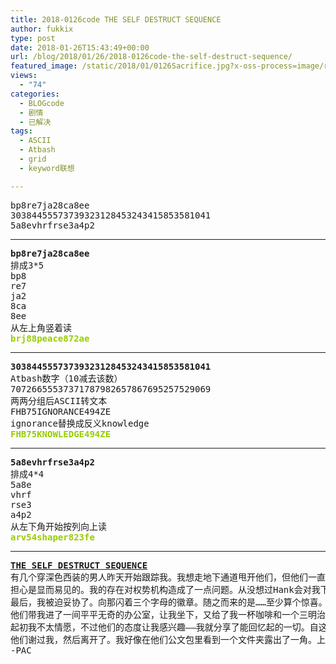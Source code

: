 ```yaml
---
title: 2018-0126code THE SELF DESTRUCT SEQUENCE
author: fukkix
type: post
date: 2018-01-26T15:43:49+00:00
url: /blog/2018/01/26/2018-0126code-the-self-destruct-sequence/
featured_image: /static/2018/01/0126Sacrifice.jpg?x-oss-process=image/resize,m_fill,w_700,h_220
views:
  - "74"
categories:
  - BLOGcode
  - 剧情
  - 已解决
tags:
  - ASCII
  - Atbash
  - grid
  - keyword联想

---
```

<pre>bp8re7ja28ca8ee
30384455573739323128453243415853581041
5a8evhrfrse3a4p2<!--more--></pre>

* * *

<pre><strong>bp8re7ja28ca8ee
</strong>排成3*5
bp8
re7
ja2
8ca
8ee
从左上角竖着读<strong>
<span style="color: #99cc00;">brj88peace872ae</span></strong></pre>

* * *

<pre><strong>30384455573739323128453243415853581041
</strong>Atbash数字（10减去该数）
70726655537371787982657867695257529069
两两分组后ASCII转文本
FHB75IGNORANCE494ZE
ignorance替换成反义knowledge<strong>
<span style="color: #99cc00;">FHB75KNOWLEDGE494ZE</span></strong></pre>

* * *

<pre><strong>5a8evhrfrse3a4p2
</strong>排成4*4
5a8e
vhrf
rse3
a4p2
从左下角开始按列向上读<strong>
<span style="color: #99cc00;">arv54shaper823fe</span></strong></pre>

* * *

<pre><strong><a href="http://investigate.ingress.com/2018/01/26/the-self-destruct-sequence/">THE SELF DESTRUCT SEQUENCE
</a></strong>有几个穿深色西装的男人昨天开始跟踪我。我想走地下通道甩开他们，但他们一直追着我留下的气味。即便在这座城市深处，也几乎没可能脱离网络。到处都是摄像头，麦克风，无处不在的眼镜。
担心是显而易见的。我的存在对权势机构造成了一点问题。从没想过Hank会对我下手，就像Jay Phillips时代所做的那样——但我也不能肯定。
最后，我被迫妥协了。向那闪着三个字母的徽章。随之而来的是……至少算个惊喜。
他们带我进了一间平平无奇的办公室，让我坐下，又给了我一杯咖啡和一个三明治。然后……他们让我一丝不差地回忆跟Carrie Campbell在“文明自毁代码”时期的交流内容。那时我和她是在芝加哥见面的。之后她失踪，牺牲，确认死亡。Cassandra结束。
起初我不太情愿，不过他们的态度让我感兴趣——我就分享了能回忆起的一切。自这些事情发生以来已经过了很久了。有些事情已深烙在记忆中。不可磨灭。我竭力回想一些没记起的细节。
他们谢过我，然后离开了。我好像在他们公文包里看到一个文件夹露出了一角。上面有个手写的红色标记：NIA RPE Taskforce。
-PAC</pre>